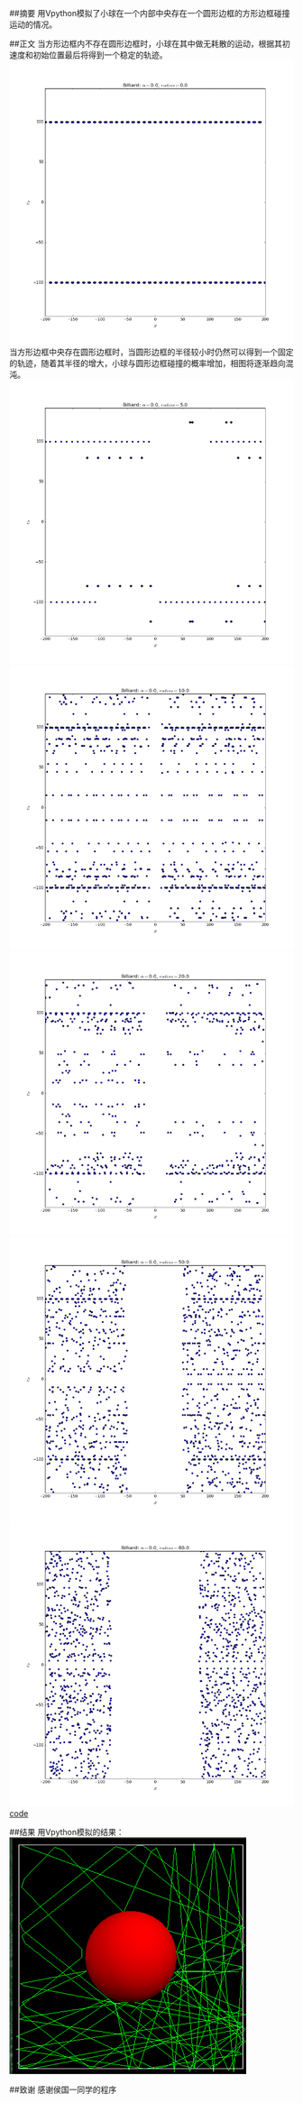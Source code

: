 ##摘要
用Vpython模拟了小球在一个内部中央存在一个圆形边框的方形边框碰撞运动的情况。    

##正文
当方形边框内不存在圆形边框时，小球在其中做无耗散的运动，根据其初速度和初始位置最后将得到一个稳定的轨迹。    
![](https://github.com/oohhooh/compuational_physics_N2014301020080/blob/master/images/1.png)    
当方形边框中央存在圆形边框时，当圆形边框的半径较小时仍然可以得到一个固定的轨迹，随着其半径的增大，小球与圆形边框碰撞的概率增加，相图将逐渐趋向混沌。
![](https://github.com/oohhooh/compuational_physics_N2014301020080/blob/master/images/2.png)    
![](https://github.com/oohhooh/compuational_physics_N2014301020080/blob/master/images/3.png)    
![](https://github.com/oohhooh/compuational_physics_N2014301020080/blob/master/images/4.png)    
![](https://github.com/oohhooh/compuational_physics_N2014301020080/blob/master/images/5.png)    
![](https://github.com/oohhooh/compuational_physics_N2014301020080/blob/master/images/6.png)    
[code](https://github.com/oohhooh/compuational_physics_N2014301020080/blob/master/homework9.py)    

##结果
用Vpython模拟的结果：    
![](https://github.com/oohhooh/compuational_physics_N2014301020080/blob/master/images/gif.gif)

##致谢
感谢侯国一同学的程序

